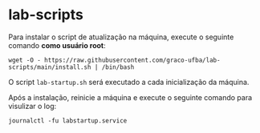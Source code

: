 # lab-scripts

Para instalar o script de atualização na máquina, execute o seguinte comando **como usuário root**:

```
wget -O - https://raw.githubusercontent.com/graco-ufba/lab-scripts/main/install.sh | /bin/bash
```

O script `lab-startup.sh` será executado a cada inicialização da máquina.

Após a instalação, reinicie a máquina e execute o seguinte comando para visulizar o log:

```
journalctl -fu labstartup.service
```
